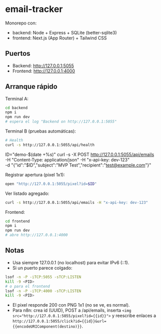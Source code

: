 # email-tracker

Monorepo con:
- backend: Node + Express + SQLite (better-sqlite3)
- frontend: Next.js (App Router) + Tailwind CSS

## Puertos
- Backend: http://127.0.0.1:5055
- Frontend: http://127.0.0.1:4000

## Arranque rápido
Terminal A:
```bash
cd backend
npm i
npm run dev
# espera el log "Backend on http://127.0.0.1:5055"
```

Terminal B (pruebas automáticas):
```bash
# Health
curl -s http://127.0.0.1:5055/api/health
```

ID="demo-$(date +%s)"
curl -s -X POST http://127.0.0.1:5055/api/emails \
  -H "Content-Type: application/json" -H "x-api-key: dev-123" \
  -d "{\"id\":\"$ID\",\"subject\":\"MVP Test\",\"recipient\":\"test@example.com\"}"

Registrar apertura (pixel 1x1):
```bash
open "http://127.0.0.1:5055/pixel?id=$ID"
```

Ver listado agregado:
```bash
curl -s http://127.0.0.1:5055/api/emails -H "x-api-key: dev-123"
```

Frontend:
```bash
cd frontend
npm i
npm run dev
# abre http://127.0.0.1:4000
```

## Notas
- Usa siempre 127.0.0.1 (no localhost) para evitar IPv6 (::1).
- Si un puerto parece colgado:
```bash
lsof -n -P -iTCP:5055 -sTCP:LISTEN
kill -9 <PID>
# o para el frontend
lsof -n -P -iTCP:4000 -sTCP:LISTEN
kill -9 <PID>
```
- El pixel responde 200 con PNG 1x1 (no se ve, es normal).
- Para n8n: crea id (UUID), POST a /api/emails, inserta `<img src="http://127.0.0.1:5055/pixel?id={{id}}">` y reescribe enlaces a `http://127.0.0.1:5055/click?id={{id}}&url={{encodeURIComponent(destino)}}`.
